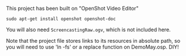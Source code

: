This project has been built on "OpenShot Video Editor"

    sudo apt-get install openshot openshot-doc
   
You will also need `ScreencastingRaw.ogv`, which is not included here.

Note that the project file stores links to its resources in absolute path, so you will need to use 'ln -fs' or a replace function on DemoMay.osp. DIY!
